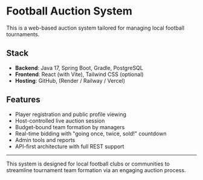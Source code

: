 # Football Auction System

This is a web-based auction system tailored for managing local football tournaments.

## Stack

- **Backend**: Java 17, Spring Boot, Gradle, PostgreSQL
- **Frontend**: React (with Vite), Tailwind CSS (optional)
- **Hosting**: GitHub, (Render / Railway / Vercel)

## Features

- Player registration and public profile viewing
- Host-controlled live auction session
- Budget-bound team formation by managers
- Real-time bidding with "going once, twice, sold!" countdown
- Admin tools and reports
- API-first architecture with full REST support

---

This system is designed for local football clubs or communities to streamline tournament team formation via an engaging auction process.
